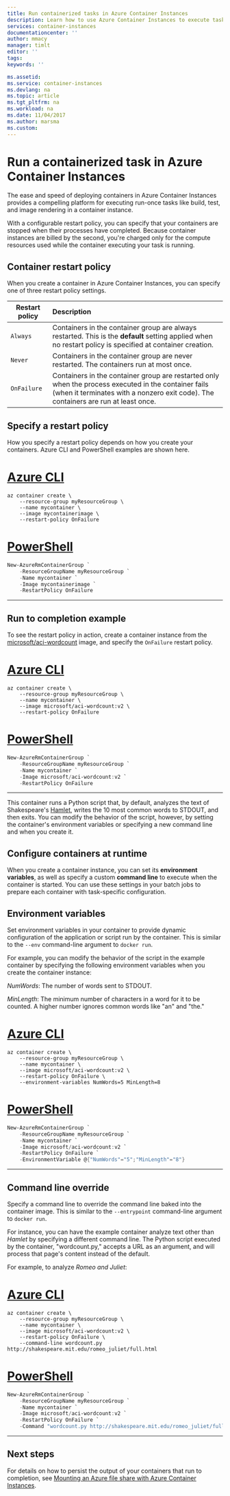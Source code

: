 ```yaml
---
title: Run containerized tasks in Azure Container Instances
description: Learn how to use Azure Container Instances to execute tasks that run to completion, such as in build, test, or image rendering jobs.
services: container-instances
documentationcenter: ''
author: mmacy
manager: timlt
editor: ''
tags:
keywords: ''

ms.assetid:
ms.service: container-instances
ms.devlang: na
ms.topic: article
ms.tgt_pltfrm: na
ms.workload: na
ms.date: 11/04/2017
ms.author: marsma
ms.custom:
---
```


# Run a containerized task in Azure Container Instances

The ease and speed of deploying containers in Azure Container Instances provides a compelling platform for executing run-once tasks like build, test, and image rendering in a container instance.

With a configurable restart policy, you can specify that your containers are stopped when their processes have completed. Because container instances are billed by the second, you're charged only for the compute resources used while the container executing your task is running.

## Container restart policy

When you create a container in Azure Container Instances, you can specify one of three restart policy settings.

| Restart policy   | Description |
| ---------------- | :---------- |
| `Always` | Containers in the container group are always restarted. This is the **default** setting applied when no restart policy is specified at container creation. |
| `Never` | Containers in the container group are never restarted. The containers run at most once. |
| `OnFailure` | Containers in the container group are restarted only when the process executed in the container fails (when it terminates with a nonzero exit code). The containers are run at least once. |

## Specify a restart policy

How you specify a restart policy depends on how you create your containers. Azure CLI and PowerShell examples are shown here.

# [Azure CLI](#tab/azure-cli)

```azurecli-interactive
az container create \
    --resource-group myResourceGroup \
    --name mycontainer \
    --image mycontainerimage \
    --restart-policy OnFailure
```

# [PowerShell](#tab/azure-powershell)

```powershell
New-AzureRmContainerGroup `
    -ResourceGroupName myResourceGroup `
    -Name mycontainer `
    -Image mycontainerimage `
    -RestartPolicy OnFailure
```

---

## Run to completion example

To see the restart policy in action, create a container instance from the [microsoft/aci-wordcount](https://hub.docker.com/r/microsoft/aci-wordcount/) image, and specify the `OnFailure` restart policy.

# [Azure CLI](#tab/azure-cli)

```azurecli-interactive
az container create \
    --resource-group myResourceGroup \
    --name mycontainer \
    --image microsoft/aci-wordcount:v2 \
    --restart-policy OnFailure
```

# [PowerShell](#tab/azure-powershell)

```powershell
New-AzureRmContainerGroup `
    -ResourceGroupName myResourceGroup `
    -Name mycontainer `
    -Image microsoft/aci-wordcount:v2 `
    -RestartPolicy OnFailure
```

---

This container runs a Python script that, by default, analyzes the text of Shakespeare's [Hamlet](http://shakespeare.mit.edu/hamlet/full.html), writes the 10 most common words to STDOUT, and then exits. You can modify the behavior of the script, however, by setting the container's environment variables or specifying a new command line and when you create it.

## Configure containers at runtime

When you create a container instance, you can set its **environment variables**, as well as specify a custom **command line** to execute when the container is started. You can use these settings in your batch jobs to prepare each container with task-specific configuration.

## Environment variables

Set environment variables in your container to provide dynamic configuration of the application or script run by the container. This is similar to the `--env` command-line argument to `docker run`.

For example, you can modify the behavior of the script in the example container by specifying the following environment variables when you create the container instance:

*NumWords*: The number of words sent to STDOUT.

*MinLength*: The minimum number of characters in a word for it to be counted. A higher number ignores common words like "an" and "the."

# [Azure CLI](#tab/azure-cli)

```azurecli-interactive
az container create \
    --resource-group myResourceGroup \
    --name mycontainer \
    --image microsoft/aci-wordcount:v2 \
    --restart-policy OnFailure \
    --environment-variables NumWords=5 MinLength=8
```

# [PowerShell](#tab/azure-powershell)

```powershell
New-AzureRmContainerGroup `
    -ResourceGroupName myResourceGroup `
    -Name mycontainer `
    -Image microsoft/aci-wordcount:v2 `
    -RestartPolicy OnFailure `
    -EnvironmentVariable @{"NumWords"="5";"MinLength"="8"}
```

---

## Command line override

Specify a command line to override the command line baked into the container image. This is similar to the `--entrypoint` command-line argument to `docker run`.

For instance, you can have the example container analyze text other than *Hamlet* by specifying a different command line. The Python script executed by the container, "wordcount.py," accepts a URL as an argument, and will process that page's content instead of the default.

For example, to analyze *Romeo and Juliet*:

# [Azure CLI](#tab/azure-cli)

```azurecli-interactive
az container create \
    --resource-group myResourceGroup \
    --name mycontainer \
    --image microsoft/aci-wordcount:v2 \
    --restart-policy OnFailure \
    --command-line wordcount.py http://shakespeare.mit.edu/romeo_juliet/full.html
```

# [PowerShell](#tab/azure-powershell)

```powershell
New-AzureRmContainerGroup `
    -ResourceGroupName myResourceGroup `
    -Name mycontainer `
    -Image microsoft/aci-wordcount:v2 `
    -RestartPolicy OnFailure `
    -Command "wordcount.py http://shakespeare.mit.edu/romeo_juliet/full.html"
```

---

## Next steps

For details on how to persist the output of your containers that run to completion, see [Mounting an Azure file share with Azure Container Instances](container-instances-mounting-azure-files-volume.md).